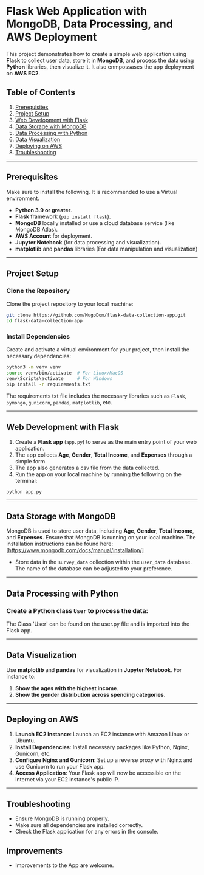 
# Flask Web Application with MongoDB, Data Processing, and AWS Deployment

This project demonstrates how to create a simple web application using **Flask** to collect user data, store it in **MongoDB**, and process the data using **Python** libraries, then visualize it.
It also enmpossases the app deployment on **AWS EC2**.

## Table of Contents

1. [Prerequisites](#prerequisites)
2. [Project Setup](#project-setup)
3. [Web Development with Flask](#web-development-with-flask)
4. [Data Storage with MongoDB](#data-storage-with-mongodb)
5. [Data Processing with Python](#data-processing-with-python)
6. [Data Visualization](#data-visualization)
7. [Deploying on AWS](#deploying-on-aws)
8. [Troubleshooting](#troubleshooting)

---
## Prerequisites

Make sure to install the following. It is recommended to use a Virtual environment. 

- **Python 3.9 or greater**.
- **Flask** framework (`pip install flask`).
- **MongoDB** locally installed or use a cloud database service (like MongoDB Atlas).
- **AWS Account** for deployment.
- **Jupyter Notebook** (for data processing and visualization).
- **matplotlib** and **pandas** libraries (For data manipulation and visualization)

---

## Project Setup

### Clone the Repository

Clone the project repository to your local machine:

```bash
git clone https://github.com/MugoDom/flask-data-collection-app.git
cd flask-data-collection-app
```

### Install Dependencies

Create and activate a virtual environment for your project, then install the necessary dependencies:

```bash
python3 -m venv venv
source venv/bin/activate  # For Linux/MacOS
venv\Scripts\activate     # For Windows
pip install -r requirements.txt 
```

The requirements txt file includes the necessary libraries such as `Flask`, `pymongo`, `gunicorn`, `pandas`, `matplotlib`, etc.

---

## Web Development with Flask

1. Create a **Flask app** (`app.py`) to serve as the main entry point of your web application.
2. The app collects **Age**, **Gender**, **Total Income**, and **Expenses** through a simple form.
3. The app also generates a csv file from the data collected.
4. Run the app on your local machine by running the following on the terminal:
 ```bash
 python app.py

 ```

---

## Data Storage with MongoDB

MongoDB is used to store user data, including **Age**, **Gender**, **Total Income**, and **Expenses**. Ensure that MongoDB is running on your local machine. The installation instructions can be found here:[https://www.mongodb.com/docs/manual/installation/]

- Store data in the `survey_data` collection within the `user_data` database. The name of the database can be adjusted to your preference.
  
---

## Data Processing with Python

### Create a Python class `User` to process the data:
The Class 'User' can be found on the user.py file and is imported into the Flask app.

---

## Data Visualization

Use **matplotlib** and **pandas** for visualization in **Jupyter Notebook**. For instance to:

1. **Show the ages with the highest income**.
2. **Show the gender distribution across spending categories**.

---

## Deploying on AWS

1. **Launch EC2 Instance**: Launch an EC2 instance with Amazon Linux or Ubuntu.
2. **Install Dependencies**: Install necessary packages like Python, Nginx, Gunicorn, etc.
3. **Configure Nginx and Gunicorn**: Set up a reverse proxy with Nginx and use Gunicorn to run your Flask app.
4. **Access Application**: Your Flask app will now be accessible on the internet via your EC2 instance's public IP.

---

## Troubleshooting

- Ensure MongoDB is running properly.
- Make sure all dependencies are installed correctly.
- Check the Flask application for any errors in the console.

## Improvements

- Improvements to the App are welcome.